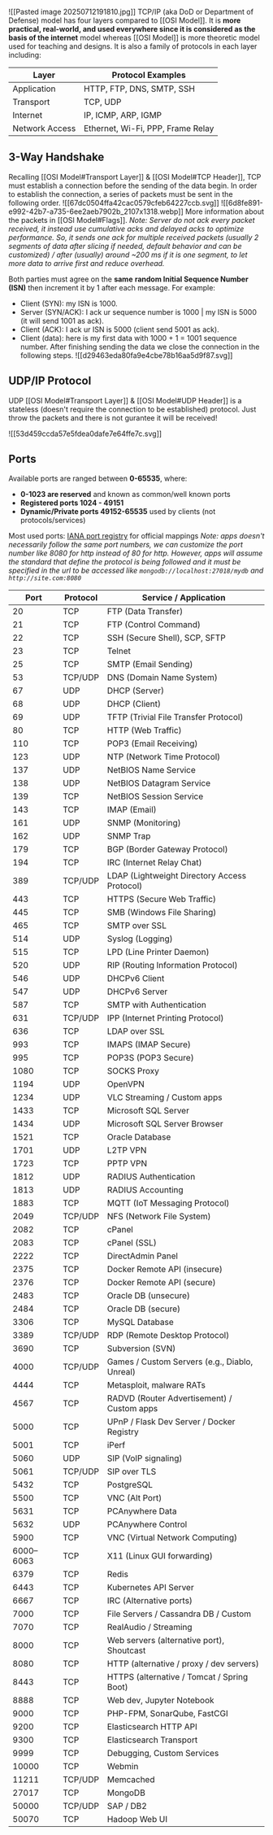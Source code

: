 ![[Pasted image 20250712191810.jpg]]
TCP/IP (aka DoD or Department of Defense) model has four layers compared to [[OSI Model]]. It is **more practical, real-world, and used everywhere since it is considered as the basis of the internet** model whereas [[OSI Model]] is more theoretic model used for teaching and designs. It is also a family of protocols in each layer including:

|Layer|Protocol Examples|
|---|---|
|Application|HTTP, FTP, DNS, SMTP, SSH|
|Transport|TCP, UDP|
|Internet|IP, ICMP, ARP, IGMP|
|Network Access|Ethernet, Wi-Fi, PPP, Frame Relay|

## 3-Way Handshake
Recalling [[OSI Model#Transport Layer]] & [[OSI Model#TCP Header]], TCP must establish a connection before the sending of the data begin. In order to establish the connection, a series of packets must be sent in the following order.
![[67dc0504ffa42cac0579cfeb64227ccb.svg]]
![[6d8fe891-e992-42b7-a735-6ee2aeb7902b_2107x1318.webp]]
More information about the packets in [[OSI Model#Flags]].
*Note: Server do not ack every packet received, it instead use cumulative acks and delayed acks to optimize performance. So, it sends one ack for multiple received packets (usually 2 segments of data after slicing if needed, default behavior and can be customized) / after (usually) around ~200 ms if it is one segment, to let more data to arrive first and reduce overhead.*

Both parties must agree on the **same** **random Initial Sequence Number (ISN)** then increment it by 1 after each message. For example:
- Client (SYN): my ISN is 1000.
- Server (SYN/ACK): I ack ur sequence number is 1000 | my ISN is 5000 (it will send 1001 as ack).
- Client (ACK): I ack ur ISN is 5000 (client send 5001 as ack).
- Client (data): here is my first data with 1000 + 1 = 1001 sequence number. 
After finishing sending the data we close the connection in the following steps.
![[d29463eda80fa9e4cbe78b16aa5d9f87.svg]]

## UDP/IP Protocol
UDP [[OSI Model#Transport Layer]] & [[OSI Model#UDP Header]] is a stateless (doesn't require the connection to be established) protocol. Just throw the packets and there is not gurantee it will be received!

![[53d459ccda57e5fdea0dafe7e64ffe7c.svg]]

## Ports
Available ports are ranged between **0-65535**, where:
- **0-1023 are reserved** and known as common/well known ports
- **Registered ports 1024 - 49151**
- **Dynamic/Private ports 49152-65535** used by clients (not protocols/services) 

Most used ports:
[IANA port registry](https://www.iana.org/assignments/service-names-port-numbers/service-names-port-numbers.xhtml) for official mappings
*Note: apps doesn't necessarily follow the same port numbers, we can customize the port number like 8080 for http instead of 80 for http. However, apps will assume the standard that define the protocol is being followed and it must be specified in the url to be accessed like `mongodb://localhost:27018/mydb` and `http://site.com:8080`*

| **Port**  | **Protocol** | **Service / Application**                     |
| --------- | ------------ | --------------------------------------------- |
| 20        | TCP          | FTP (Data Transfer)                           |
| 21        | TCP          | FTP (Control Command)                         |
| 22        | TCP          | SSH (Secure Shell), SCP, SFTP                 |
| 23        | TCP          | Telnet                                        |
| 25        | TCP          | SMTP (Email Sending)                          |
| 53        | TCP/UDP      | DNS (Domain Name System)                      |
| 67        | UDP          | DHCP (Server)                                 |
| 68        | UDP          | DHCP (Client)                                 |
| 69        | UDP          | TFTP (Trivial File Transfer Protocol)         |
| 80        | TCP          | HTTP (Web Traffic)                            |
| 110       | TCP          | POP3 (Email Receiving)                        |
| 123       | UDP          | NTP (Network Time Protocol)                   |
| 137       | UDP          | NetBIOS Name Service                          |
| 138       | UDP          | NetBIOS Datagram Service                      |
| 139       | TCP          | NetBIOS Session Service                       |
| 143       | TCP          | IMAP (Email)                                  |
| 161       | UDP          | SNMP (Monitoring)                             |
| 162       | UDP          | SNMP Trap                                     |
| 179       | TCP          | BGP (Border Gateway Protocol)                 |
| 194       | TCP          | IRC (Internet Relay Chat)                     |
| 389       | TCP/UDP      | LDAP (Lightweight Directory Access Protocol)  |
| 443       | TCP          | HTTPS (Secure Web Traffic)                    |
| 445       | TCP          | SMB (Windows File Sharing)                    |
| 465       | TCP          | SMTP over SSL                                 |
| 514       | UDP          | Syslog (Logging)                              |
| 515       | TCP          | LPD (Line Printer Daemon)                     |
| 520       | UDP          | RIP (Routing Information Protocol)            |
| 546       | UDP          | DHCPv6 Client                                 |
| 547       | UDP          | DHCPv6 Server                                 |
| 587       | TCP          | SMTP with Authentication                      |
| 631       | TCP/UDP      | IPP (Internet Printing Protocol)              |
| 636       | TCP          | LDAP over SSL                                 |
| 993       | TCP          | IMAPS (IMAP Secure)                           |
| 995       | TCP          | POP3S (POP3 Secure)                           |
| 1080      | TCP          | SOCKS Proxy                                   |
| 1194      | UDP          | OpenVPN                                       |
| 1234      | UDP          | VLC Streaming / Custom apps                   |
| 1433      | TCP          | Microsoft SQL Server                          |
| 1434      | UDP          | Microsoft SQL Server Browser                  |
| 1521      | TCP          | Oracle Database                               |
| 1701      | UDP          | L2TP VPN                                      |
| 1723      | TCP          | PPTP VPN                                      |
| 1812      | UDP          | RADIUS Authentication                         |
| 1813      | UDP          | RADIUS Accounting                             |
| 1883      | TCP          | MQTT (IoT Messaging Protocol)                 |
| 2049      | TCP/UDP      | NFS (Network File System)                     |
| 2082      | TCP          | cPanel                                        |
| 2083      | TCP          | cPanel (SSL)                                  |
| 2222      | TCP          | DirectAdmin Panel                             |
| 2375      | TCP          | Docker Remote API (insecure)                  |
| 2376      | TCP          | Docker Remote API (secure)                    |
| 2483      | TCP          | Oracle DB (unsecure)                          |
| 2484      | TCP          | Oracle DB (secure)                            |
| 3306      | TCP          | MySQL Database                                |
| 3389      | TCP/UDP      | RDP (Remote Desktop Protocol)                 |
| 3690      | TCP          | Subversion (SVN)                              |
| 4000      | TCP/UDP      | Games / Custom Servers (e.g., Diablo, Unreal) |
| 4444      | TCP          | Metasploit, malware RATs                      |
| 4567      | TCP          | RADVD (Router Advertisement) / Custom apps    |
| 5000      | TCP          | UPnP / Flask Dev Server / Docker Registry     |
| 5001      | TCP          | iPerf                                         |
| 5060      | UDP          | SIP (VoIP signaling)                          |
| 5061      | TCP/UDP      | SIP over TLS                                  |
| 5432      | TCP          | PostgreSQL                                    |
| 5500      | TCP          | VNC (Alt Port)                                |
| 5631      | TCP          | PCAnywhere Data                               |
| 5632      | UDP          | PCAnywhere Control                            |
| 5900      | TCP          | VNC (Virtual Network Computing)               |
| 6000–6063 | TCP          | X11 (Linux GUI forwarding)                    |
| 6379      | TCP          | Redis                                         |
| 6443      | TCP          | Kubernetes API Server                         |
| 6667      | TCP          | IRC (Alternative ports)                       |
| 7000      | TCP          | File Servers / Cassandra DB / Custom          |
| 7070      | TCP          | RealAudio / Streaming                         |
| 8000      | TCP          | Web servers (alternative port), Shoutcast     |
| 8080      | TCP          | HTTP (alternative / proxy / dev servers)      |
| 8443      | TCP          | HTTPS (alternative / Tomcat / Spring Boot)    |
| 8888      | TCP          | Web dev, Jupyter Notebook                     |
| 9000      | TCP          | PHP-FPM, SonarQube, FastCGI                   |
| 9200      | TCP          | Elasticsearch HTTP API                        |
| 9300      | TCP          | Elasticsearch Transport                       |
| 9999      | TCP          | Debugging, Custom Services                    |
| 10000     | TCP          | Webmin                                        |
| 11211     | TCP/UDP      | Memcached                                     |
| 27017     | TCP          | MongoDB                                       |
| 50000     | TCP/UDP      | SAP / DB2                                     |
| 50070     | TCP          | Hadoop Web UI                                 |
